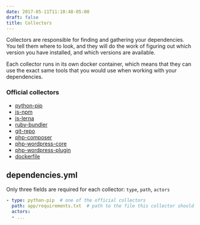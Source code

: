 ```yaml
---
date: 2017-05-11T11:10:48-05:00
draft: false
title: Collectors
---
```


Collectors are responsible for finding and gathering your dependencies. You tell
them where to look, and they will do the work of figuring out which version you
have installed, and which versions are available.

Each collector runs in its own docker container, which means that they can use
the exact same tools that you would use when working with your dependencies.

### Official collectors

- [python-pip](python-pip)
- [js-npm](js-npm)
- [js-lerna](js-lerna)
- [ruby-bundler](ruby-bundler)
- [git-repo](git-repo)
- [php-composer](php-composer)
- [php-wordpress-core](php-wordpress-core)
- [php-wordpress-plugin](php-wordpress-plugin)
- [dockerfile](dockerfile)

## dependencies.yml

Only three fields are required for each collector: `type`, `path`, `actors`

```yaml
- type: python-pip  # one of the official collectors
  path: app/requirements.txt  # path to the file this collector should use
  actors:
  - ...
```
